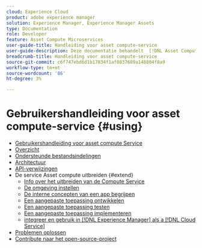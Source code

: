 ```yaml
---
cloud: Experience Cloud
product: adobe experience manager
solution: Experience Manager, Experience Manager Assets
type: Documentation
role: Developer
feature: Asset Compute Microservices
user-guide-title: Handleiding voor asset compute-service
user-guide-description: Deze documentatie behandelt  [!DNL Asset Compute Service]  taken zoals hoe te, uw douanecode ontwikkelen te beheren op te stellen en problemen op te lossen.
breadcrumb-title: Handleiding voor asset compute-service
source-git-commit: c6f747ebd6d1b17834f1af0837609a148804f8a9
workflow-type: tm+mt
source-wordcount: '86'
ht-degree: 3%

---
```



# Gebruikershandleiding voor asset compute-service {#using}

+ [Gebruikershandleiding voor asset compute Service](home.md)
+ [Overzicht](introduction.md)
+ [Ondersteunde bestandsindelingen](https://experienceleague.adobe.com/nl/docs/experience-manager-cloud-service/content/assets/file-format-support)
+ [Architectuur](architecture.md)
+ [API-verwijzingen](api.md)
+ De service Asset compute uitbreiden {#extend}
   + [Info over het uitbreiden van de Compute Service](understand-extensibility.md)
   + [De omgeving instellen](setup-environment.md)
   + [De interne concepten van een app begrijpen](custom-application-internals.md)
   + [Een aangepaste toepassing ontwikkelen](develop-custom-application.md)
   + [Een aangepaste toepassing testen](test-custom-application.md)
   + [Een aangepaste toepassing implementeren](deploy-custom-application.md)
   + [ integreer en gebruik in  [!DNL Experience Manager]  als a  [!DNL Cloud Service] ](https://experienceleague.adobe.com/nl/docs/experience-manager-cloud-service/content/assets/asset-microservices-overview)
+ [Problemen oplossen](troubleshooting.md)
+ [Contribute naar het open-source-project](contribute-to-compute-service.md)
